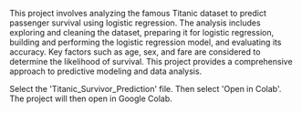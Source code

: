This project involves analyzing the famous Titanic dataset to predict passenger survival using logistic regression. The analysis includes exploring and cleaning the dataset, preparing it for logistic regression, building and performing the logistic regression model, and evaluating its accuracy. Key factors such as age, sex, and fare are considered to determine the likelihood of survival. This project provides a comprehensive approach to predictive modeling and data analysis.

Select the 'Titanic_Survivor_Prediction' file. Then select 'Open in Colab'. The project will then open in Google Colab.

